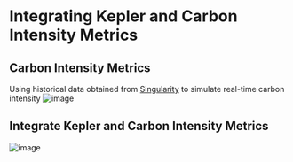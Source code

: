 # Integrating Kepler and Carbon Intensity Metrics

## Carbon Intensity Metrics
Using historical data obtained from [Singularity](https://carbonara.singularity.energy/) to simulate real-time carbon intensity
![image](https://user-images.githubusercontent.com/7062400/229616496-1dcc1414-9ddc-499d-a72d-b458a65659e3.png)

## Integrate Kepler and Carbon Intensity Metrics
![image](https://user-images.githubusercontent.com/7062400/229828828-11a6ebf9-ec54-4d6e-ba1d-ca98b64b542d.png)
